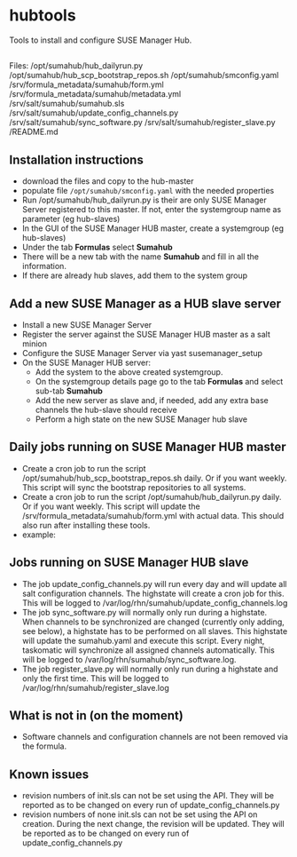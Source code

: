 # hubtools
Tools to install and configure SUSE Manager Hub.

##
Files:
/opt/sumahub/hub_dailyrun.py
/opt/sumahub/hub_scp_bootstrap_repos.sh
/opt/sumahub/smconfig.yaml
/srv/formula_metadata/sumahub/form.yml
/srv/formula_metadata/sumahub/metadata.yml
/srv/salt/sumahub/sumahub.sls
/srv/salt/sumahub/update_config_channels.py
/srv/salt/sumahub/sync_software.py
/srv/salt/sumahub/register_slave.py
/README.md

## Installation instructions

* download the files and copy to the hub-master
* populate file `/opt/sumahub/smconfig.yaml` with the needed properties
* Run /opt/sumahub/hub_dailyrun.py is their are only SUSE Manager Server registered to this master. If not, enter the systemgroup name as parameter (eg hub-slaves)
* In the GUI of the SUSE Manager HUB master, create a systemgroup (eg hub-slaves)
* Under the tab **Formulas** select **Sumahub**
* There will be a new tab with the name **Sumahub** and fill in all the information.
* If there are already hub slaves, add them to the system group

## Add a new SUSE Manager as a HUB slave server
* Install a new SUSE Manager Server
* Register the server against the SUSE Manager HUB master as a salt minion
* Configure the SUSE Manager Server via yast susemanager_setup
* On the SUSE Manager HUB server:
  * Add the system to the above created systemgroup.
  * On the systemgroup details page go to the tab **Formulas** and select sub-tab **Sumahub**
  * Add the new server as slave and, if needed, add any extra base channels the hub-slave should receive
  * Perform a high state on the new SUSE Manager hub slave

## Daily jobs running on SUSE Manager HUB master
* Create a cron job to run the script /opt/sumahub/hub_scp_bootstrap_repos.sh daily. Or if you want weekly. This script will sync the bootstrap repositories to all systems.  
* Create a cron job to run the script /opt/sumahub/hub_dailyrun.py daily. Or if you want weekly. This script will update the /srv/formula_metadata/sumahub/form.yml with actual data. This should also run after installing these tools.
* example:

## Jobs running on SUSE Manager HUB slave
* The job update_config_channels.py will run every day and will update all salt configuration channels. The highstate will create a cron job for this. This will be logged to /var/log/rhn/sumahub/update_config_channels.log
* The job sync_software.py will normally only run during a highstate. When channels to be synchronized are changed (currently only adding, see below), a highstate has to be performed on all slaves. This highstate will update the sumahub.yaml and execute this script. Every night, taskomatic will synchronize all assigned channels automatically. This will be logged to /var/log/rhn/sumahub/sync_software.log. 
* The job register_slave.py will normally only run during a highstate and only the first time. This will be logged to /var/log/rhn/sumahub/register_slave.log 

## What is not in (on the moment)
* Software channels and configuration channels are not been removed via the formula. 

## Known issues
* revision numbers of init.sls can not be set using the API. They will be reported as to be changed on every run of update_config_channels.py
* revision numbers of none init.sls can not be set using the API on creation. During the next change, the revision will be updated. They will be reported as to be changed on every run of update_config_channels.py

